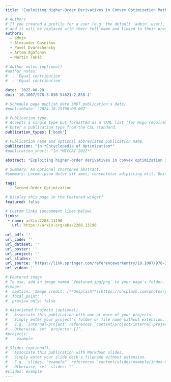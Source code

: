 ```yaml
---
title: 'Exploiting Higher-Order Derivatives in Convex Optimization Methods'

# Authors
# If you created a profile for a user (e.g. the default `admin` user), write the username (folder name) here
# and it will be replaced with their full name and linked to their profile.
authors:
  - admin
  - Alexander Gasnikov
  - Pavel Dvurechensky
  - Artem Agafonov
  - Martin Takáč
  
# Author notes (optional)
#author_notes:
#  - 'Equal contribution'
#  - 'Equal contribution'

date: '2022-08-28'
doi: '10.1007/978-3-030-54621-2_858-1'

# Schedule page publish date (NOT publication's date).
#publishDate: '2024-10-15T00:00:00Z'

# Publication type.
# Accepts a single type but formatted as a YAML list (for Hugo requirements).
# Enter a publication type from the CSL standard.
publication_types: ['book']

# Publication name and optional abbreviated publication name.
publication: "In *Encyclopedia of Optimization*"
#publication_short: "In *MICCAI 2022*"

abstract: "Exploiting higher-order derivatives in convex optimization is known at least since 1970's. In each iteration higher-order (also called tensor) methods minimize a regularized Taylor expansion of the objective function, which leads to faster convergence rates if the corresponding higher-order derivative is Lipschitz-continuous. Recently a series of lower iteration complexity bounds for such methods were proved, and a gap between upper an lower complexity bounds was revealed. Moreover, it was shown that such methods can be implementable since the appropriately regularized Taylor expansion of a convex function is also convex and, thus, can be minimized in polynomial time. Only very recently an algorithm with optimal convergence rate 1/k(3p+1)/2 was proposed for minimizing convex functions with Lipschitz p-th derivative. For convex functions with Lipschitz third derivative, these developments allowed to propose a second-order method with convergence rate 1/k5, which is faster than the rate 1/k3.5 of existing second-order methods."

# Summary. An optional shortened abstract.
#summary: Lorem ipsum dolor sit amet, consectetur adipiscing elit. Duis posuere tellus ac convallis placerat. Proin tincidunt magna sed ex sollicitudin condimentum.

tags:
  - Second-Order Optimization

# Display this page in the Featured widget?
featured: false

# Custom links (uncomment lines below)
links:
 - name: arXiv:2208.13190
   url: https://arxiv.org/abs/2208.13190
   
url_pdf: ''
url_code: ''
url_dataset: ''
url_poster: ''
url_project: ''
url_slides: ''
url_source: 'https://link.springer.com/referenceworkentry/10.1007/978-3-030-54621-2_858-1'
url_video: ''

# Featured image
# To use, add an image named `featured.jpg/png` to your page's folder.
#image:
#  caption: 'Image credit: [**Unsplash**](https://unsplash.com/photos/pLCdAaMFLTE)'
#  focal_point: ''
#  preview_only: false

# Associated Projects (optional).
#   Associate this publication with one or more of your projects.
#   Simply enter your project's folder or file name without extension.
#   E.g. `internal-project` references `content/project/internal-project/index.md`.
#   Otherwise, set `projects: []`.
#projects:
#  - example

# Slides (optional).
#   Associate this publication with Markdown slides.
#   Simply enter your slide deck's filename without extension.
#   E.g. `slides: "example"` references `content/slides/example/index.md`.
#   Otherwise, set `slides: ""`.
#slides: example
---
```

